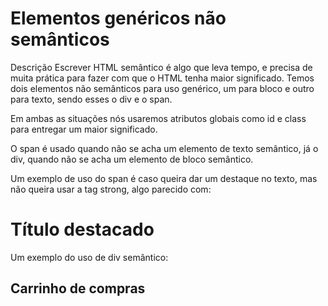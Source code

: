 # Elementos genéricos não semânticos

Descrição
Escrever HTML semântico é algo que leva tempo, e precisa de muita prática para fazer com que o HTML tenha maior significado. Temos dois elementos não semânticos para uso genérico, um para bloco e outro para texto, sendo esses o div e o span.

Em ambas as situações nós usaremos atributos globais como id e class para entregar um maior significado.

O span é usado quando não se acha um elemento de texto semântico, já o div, quando não se acha um elemento de bloco semântico.

Um exemplo de uso do span é caso queira dar um destaque no texto, mas não queira usar a tag strong, algo parecido com:

<h1>Título <span class="destaque">destacado</span></h1>
Um exemplo do uso de div semântico:

<div class="cart">
    <h2>Carrinho de compras</h2>
</div>